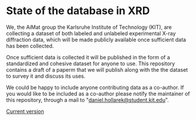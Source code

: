 # State of the database in XRD

 We, the AiMat group the Karlsruhe Institute of Technology (KIT), are collecting a dataset of both labeled and unlabeled experimental X-ray diffraction data, which will be made publicly available once sufficient data has been collected.
 
 Once sufficient data is collected it will be published in the form of a standardized and cohesive dataset for anyone to use. This repository contains a draft of a paperm that we will publish along with the the dataset to survey it and discuss its uses.
 
 We could be happy to include anyone contributing data as a co-author. If you would like to be included as a co-author please notify the maintainer of this repository, through a mail to "daniel.hollarek@student.kit.edu".
 
 [Current version](paper.pdf)

